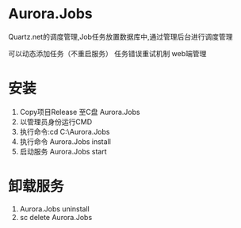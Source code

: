 # Aurora.Jobs
Quartz.net的调度管理,Job任务放置数据库中,通过管理后台进行调度管理

可以动态添加任务（不重启服务）
任务错误重试机制
web端管理

# 安装

1. Copy项目Release 至C盘 Aurora.Jobs
2. 以管理员身份运行CMD
3. 执行命令:cd C:\Aurora.Jobs
4. 执行命令 Aurora.Jobs install
5. 启动服务 Aurora.Jobs start



# 卸载服务 
  1. Aurora.Jobs uninstall
  2. sc delete Aurora.Jobs
